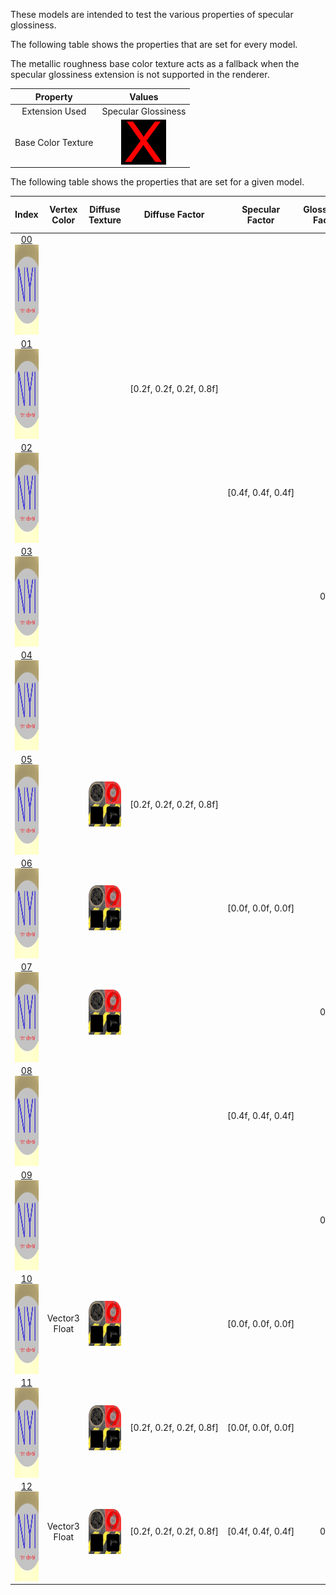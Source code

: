 These models are intended to test the various properties of specular glossiness.  

The following table shows the properties that are set for every model.  

The metallic roughness base color texture acts as a fallback when the specular glossiness extension is not supported in the renderer.  


Property | **Values**
:---: | :---:
Extension Used | Specular Glossiness
Base Color Texture | <img src="Textures/BaseColor_X.png" height="72" width="72" align="middle">

 
The following table shows the properties that are set for a given model.  


Index | Vertex Color | Diffuse Texture | Diffuse Factor | Specular Factor | Glossiness Factor | Specular Glossiness Texture
:---: | :---: | :---: | :---: | :---: | :---: | :---:
[00](Material_SpecularGlossiness_00.gltf)<br><img src="ReferenceImages/Material_SpecularGlossiness_00.png" height="144" width="144" align="middle"> |   |   |   |   |   |  
[01](Material_SpecularGlossiness_01.gltf)<br><img src="ReferenceImages/Material_SpecularGlossiness_01.png" height="144" width="144" align="middle"> |   |   | [0.2f,&nbsp;0.2f,&nbsp;0.2f,&nbsp;0.8f] |   |   |  
[02](Material_SpecularGlossiness_02.gltf)<br><img src="ReferenceImages/Material_SpecularGlossiness_02.png" height="144" width="144" align="middle"> |   |   |   | [0.4f,&nbsp;0.4f,&nbsp;0.4f] |   |  
[03](Material_SpecularGlossiness_03.gltf)<br><img src="ReferenceImages/Material_SpecularGlossiness_03.png" height="144" width="144" align="middle"> |   |   |   |   | 0.3 |  
[04](Material_SpecularGlossiness_04.gltf)<br><img src="ReferenceImages/Material_SpecularGlossiness_04.png" height="144" width="144" align="middle"> |   |   |   |   |   | <img src="Textures/SpecularGlossiness_Plane.png" height="72" width="72" align="middle">
[05](Material_SpecularGlossiness_05.gltf)<br><img src="ReferenceImages/Material_SpecularGlossiness_05.png" height="144" width="144" align="middle"> |   | <img src="Textures/Diffuse_Plane.png" height="72" width="72" align="middle"> | [0.2f,&nbsp;0.2f,&nbsp;0.2f,&nbsp;0.8f] |   |   |  
[06](Material_SpecularGlossiness_06.gltf)<br><img src="ReferenceImages/Material_SpecularGlossiness_06.png" height="144" width="144" align="middle"> |   | <img src="Textures/Diffuse_Plane.png" height="72" width="72" align="middle"> |   | [0.0f,&nbsp;0.0f,&nbsp;0.0f] |   |  
[07](Material_SpecularGlossiness_07.gltf)<br><img src="ReferenceImages/Material_SpecularGlossiness_07.png" height="144" width="144" align="middle"> |   | <img src="Textures/Diffuse_Plane.png" height="72" width="72" align="middle"> |   |   | 0.3 |  
[08](Material_SpecularGlossiness_08.gltf)<br><img src="ReferenceImages/Material_SpecularGlossiness_08.png" height="144" width="144" align="middle"> |   |   |   | [0.4f,&nbsp;0.4f,&nbsp;0.4f] |   | <img src="Textures/SpecularGlossiness_Plane.png" height="72" width="72" align="middle">
[09](Material_SpecularGlossiness_09.gltf)<br><img src="ReferenceImages/Material_SpecularGlossiness_09.png" height="144" width="144" align="middle"> |   |   |   |   | 0.3 | <img src="Textures/SpecularGlossiness_Plane.png" height="72" width="72" align="middle">
[10](Material_SpecularGlossiness_10.gltf)<br><img src="ReferenceImages/Material_SpecularGlossiness_10.png" height="144" width="144" align="middle"> | Vector3 Float | <img src="Textures/Diffuse_Plane.png" height="72" width="72" align="middle"> |   | [0.0f,&nbsp;0.0f,&nbsp;0.0f] |   |  
[11](Material_SpecularGlossiness_11.gltf)<br><img src="ReferenceImages/Material_SpecularGlossiness_11.png" height="144" width="144" align="middle"> |   | <img src="Textures/Diffuse_Plane.png" height="72" width="72" align="middle"> | [0.2f,&nbsp;0.2f,&nbsp;0.2f,&nbsp;0.8f] | [0.0f,&nbsp;0.0f,&nbsp;0.0f] |   |  
[12](Material_SpecularGlossiness_12.gltf)<br><img src="ReferenceImages/Material_SpecularGlossiness_12.png" height="144" width="144" align="middle"> | Vector3 Float | <img src="Textures/Diffuse_Plane.png" height="72" width="72" align="middle"> | [0.2f,&nbsp;0.2f,&nbsp;0.2f,&nbsp;0.8f] | [0.4f,&nbsp;0.4f,&nbsp;0.4f] | 0.3 | <img src="Textures/SpecularGlossiness_Plane.png" height="72" width="72" align="middle">
 
